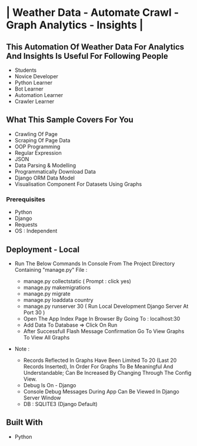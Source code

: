 # | Weather Data - Automate Crawl - Graph Analytics - Insights |


## This Automation Of Weather Data For Analytics And Insights Is Useful For Following People

*  Students
*  Novice Developer
*  Python Learner
*  Bot Learner
*  Automation Learner
*  Crawler Learner

## What This Sample Covers For You

* Crawling Of Page
* Scraping Of Page Data
* OOP Programming
* Regular Expression
* JSON
* Data Parsing & Modelling
* Programmatically Download Data
* Django ORM Data Model
* Visualisation Component For Datasets Using Graphs

### Prerequisites

*  Python
*  Django
*  Requests
*  OS : Independent

## Deployment - Local

* Run The Below Commands In Console From The Project Directory Containing "manage.py" File :
   * manage.py collectstatic ( Prompt : click yes)
   * manage.py makemigrations
   * manage.py migrate
   * manage.py loaddata country
   * manage.py runserver 30 ( Run Local Development Django Server At Port 30 )
   * Open The App Index Page In Browser By Going To : localhost:30
   * Add Data To Database => Click On Run
   * After Successfull Flash Message Confirmation Go To View Graphs To View All Graphs
   
* Note :
	* Records Reflected In Graphs Have Been Limited To 20 (Last 20 Records Inserted), In Order For Graphs To Be Meaningful And Understandable; Can Be Increased By Changing Through The Config View.
	* Debug Is On - Django
	* Console Debug Messages During App Can Be Viewed In Django Server Window  
	* DB : SQLITE3 (Django Default)

## Built With

* Python
